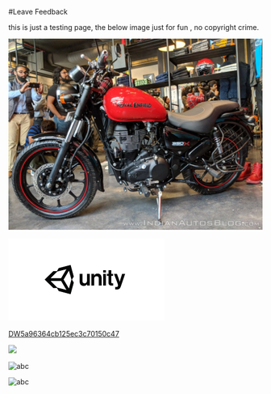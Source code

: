 #Leave Feedback

<div id="feedback-container"></div>
this is just a testing page,
the below image just for fun , no copyright crime.

![abc](Images/DW5ae953e57835310f58d25e6d.jpg)

![abc](Images/DW5a963922d2f2b83b4ce3e9c6.png)


[DW5a96364cb125ec3c70150c47](Examples/DW5a96364cb125ec3c70150c47.cs)

![](https://images.pexels.com/photos/67636/rose-blue-flower-rose-blooms-67636.jpeg)



![abc](Images/DW5ae974307835310f58d26185.png)

![abc](/DevImages/Rose1.jpeg)
